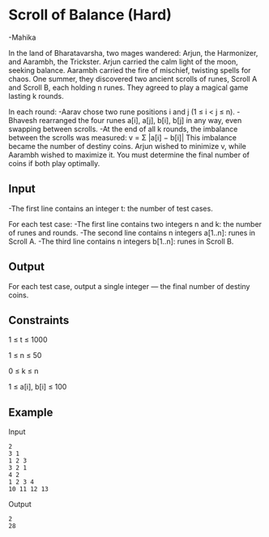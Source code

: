 # Scroll of Balance (Hard)
-Mahika

In the land of Bharatavarsha, two mages wandered: Arjun, the Harmonizer, and Aarambh, the Trickster. Arjun carried the calm light of the moon, seeking balance. Aarambh carried the fire of mischief, twisting spells for chaos.
One summer, they discovered two ancient scrolls of runes, Scroll A and Scroll B, each holding n runes. They agreed to play a magical game lasting k rounds.

In each round:
-Aarav chose two rune positions i and j (1 ≤ i < j ≤ n).
-Bhavesh rearranged the four runes a[i], a[j], b[i], b[j] in any way, even swapping between scrolls.
-At the end of all k rounds, the imbalance between the scrolls was measured:
v = Σ |a[i] − b[i]|
This imbalance became the number of destiny coins. Arjun wished to minimize v, while Aarambh wished to maximize it. You must determine the final number of coins if both play optimally.

## Input

-The first line contains an integer t: the number of test cases.

For each test case:
-The first line contains two integers n and k: the number of runes and rounds.
-The second line contains n integers a[1..n]: runes in Scroll A.
-The third line contains n integers b[1..n]: runes in Scroll B.

## Output

For each test case, output a single integer — the final number of destiny coins.

## Constraints

1 ≤ t ≤ 1000

1 ≤ n ≤ 50

0 ≤ k ≤ n

1 ≤ a[i], b[i] ≤ 100

## Example
Input
```
2
3 1
1 2 3
3 2 1
4 2
1 2 3 4
10 11 12 13
```
Output
```
2
28
```
